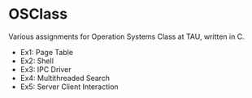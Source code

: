 # OSClass
Various assignments for Operation Systems Class at TAU, written in C.

* Ex1: Page Table
* Ex2: Shell
* Ex3: IPC Driver
* Ex4: Multithreaded Search
* Ex5: Server Client Interaction
